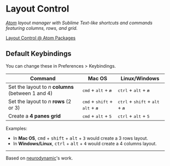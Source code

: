 # Layout Control

*[Atom](https://atom.io/) layout manager with Sublime Text-like shortcuts and commands featuring columns, rows, and grid.*

[Layout Control @ Atom Packages](https://atom.io/packages/layout-control)

## Default Keybindings

You can change these in Preferences > Keybindings.

Command | Mac OS | Linux/Windows
------- | ------ | -------------
Set the layout to *n* **columns** (between 1 and 4) |<kbd>cmd</kbd> + <kbd>alt</kbd> +  <kbd>__*n*__</kbd> | <kbd>ctrl</kbd> + <kbd>alt</kbd> +  <kbd>__*n*__</kbd> 
Set the layout to *n* **rows** (2 or 3) | <kbd>cmd</kbd> + <kbd>shift</kbd> + <kbd>alt</kbd> + <kbd>__*n*__</kbd> | <kbd>ctrl</kbd> + <kbd>shift</kbd> + <kbd>alt</kbd> + <kbd>__*n*__</kbd>
Create a **4 panes grid** | <kbd>cmd</kbd> + <kbd>alt</kbd> + <kbd>5</kbd> | <kbd>ctrl</kbd> + <kbd>alt</kbd> + <kbd>5</kbd>

Examples:
- In **Mac OS**, <kbd>cmd</kbd> + <kbd>shift</kbd> + <kbd>alt</kbd> + <kbd>3</kbd> would create a 3 rows layout.
- In **Windows/Linux**, <kbd>ctrl</kbd> + <kbd>alt</kbd> + <kbd>4</kbd> would create a 4 columns layout.

---

Based on [neurodynamic](https://github.com/neurodynamic/atom-n-panes)'s work.

